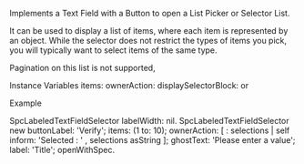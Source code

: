 Implements a Text Field with a Button to open a List Picker or Selector List.

It can be used to display a list of items, where each item is represented by an object. While the selector does not restrict the types of items you pick, you will typically want to select items of the same type.

Pagination on this list is not supported, 

Instance Variables
	items:					<Collection>
	ownerAction:			<BlockClosure>
	displaySelectorBlock: 	<BlockClosure> or <Symbol>
			
Example

SpcLabeledTextFieldSelector labelWidth: nil.
SpcLabeledTextFieldSelector new 
	buttonLabel: 'Verify';
	items: (1 to: 10);
	ownerAction: [ : selections | self inform: 'Selected : ' , selections asString  ];
	ghostText: 'Please enter a value';	
	label: 'Title';
	openWithSpec.

